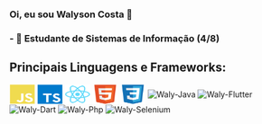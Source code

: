 ### Oi, eu sou Walyson Costa 👋
<h3>- 🌱 Estudante de Sistemas de Informação (4/8)</h3>



<h2>Principais Linguagens e Frameworks:</h2>
<div style="display: inline_block">
  <img align="center" alt="Waly-Js" height="35" width="45" src="https://raw.githubusercontent.com/devicons/devicon/master/icons/javascript/javascript-plain.svg">
  <img align="center" alt="Waly-Ts" height="35" width="45" src="https://raw.githubusercontent.com/devicons/devicon/master/icons/typescript/typescript-plain.svg">
  <img align="center" alt="Waly-React" height="35" width="45" src="https://raw.githubusercontent.com/devicons/devicon/master/icons/react/react-original.svg">
  <img align="center" alt="Waly-HTML" height="35" width="45" src="https://raw.githubusercontent.com/devicons/devicon/master/icons/html5/html5-original.svg">
  <img align="center" alt="Waly-CSS" height="35" width="45" src="https://raw.githubusercontent.com/devicons/devicon/master/icons/css3/css3-original.svg">
  <img align="center" alt="Waly-Java" height="35" width="45" src="https://cdn.jsdelivr.net/gh/devicons/devicon/icons/java/java-original.svg" />
  <img align="center" alt="Waly-Flutter" height="35" width="45" src="https://cdn.jsdelivr.net/gh/devicons/devicon/icons/flutter/flutter-original.svg" />
  <img align="center" alt="Waly-Dart" height="35" width="45" src="https://cdn.jsdelivr.net/gh/devicons/devicon/icons/dart/dart-original.svg" />
  <img align="center" alt="Waly-Php" height="55" width="60" src="https://cdn.jsdelivr.net/gh/devicons/devicon/icons/php/php-original.svg" />
  <img align="center" alt="Waly-Selenium" heigh="40" width="40" src="https://img.icons8.com/?size=100&id=TLI9oiMzpREF&format=png&color=000000">
</div>
